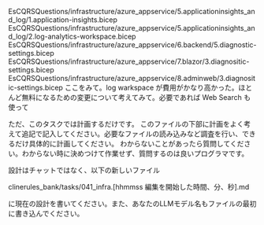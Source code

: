 EsCQRSQuestions/infrastructure/azure_appservice/5.applicationinsights_and_log/1.application-insights.bicep
EsCQRSQuestions/infrastructure/azure_appservice/5.applicationinsights_and_log/2.log-analytics-workspace.bicep
EsCQRSQuestions/infrastructure/azure_appservice/6.backend/5.diagnostic-settings.bicep
EsCQRSQuestions/infrastructure/azure_appservice/7.blazor/3.diagnositic-settings.bicep
EsCQRSQuestions/infrastructure/azure_appservice/8.adminweb/3.diagnositic-settings.bicep
ここをみて。log warkspace が費用がかなり高かった。ほとんど無料になるための変更について考えてみて。必要であれば Web Search も使って


ただ、このタスクでは計画するだけです。
このファイルの下部に計画をよく考えて追記で記入してください。必要なファイルの読み込みなど調査を行い、できるだけ具体的に計画してください。
わからないことがあったら質問してください。わからない時に決めつけて作業せず、質問するのは良いプログラマです。

設計はチャットではなく、以下の新しいファイル

clinerules_bank/tasks/041_infra.[hhmmss 編集を開始した時間、分、秒].md

に現在の設計を書いてください。また、あなたのLLMモデル名もファイルの最初に書き込んでください。
